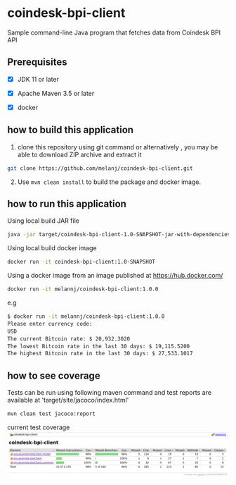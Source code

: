 # coindesk-bpi-client
Sample command-line Java program that fetches data from Coindesk BPI API

## Prerequisites

- [x] JDK 11 or later
- [x] Apache Maven 3.5 or later
- [x] docker


## how to build this application

1. clone this repository using git command or alternatively , you may be able to download ZIP archive and extract it

```bash
git clone https://github.com/melanj/coindesk-bpi-client.git
```

2. Use `mvn clean install` to build the package and docker image.

## how to run this application

Using local build JAR file

```bash
java -jar target/coindesk-bpi-client-1.0-SNAPSHOT-jar-with-dependencies.jar
```

Using local build docker image

```bash
docker run -it coindesk-bpi-client:1.0-SNAPSHOT
```
Using a docker image from an image published at https://hub.docker.com/

```bash
docker run -it melannj/coindesk-bpi-client:1.0.0
```

e.g
```bash
$ docker run -it melannj/coindesk-bpi-client:1.0.0
Please enter currency code:
USD
The current Bitcoin rate: $ 20,932.3020
The lowest Bitcoin rate in the last 30 days: $ 19,115.5200
The highest Bitcoin rate in the last 30 days: $ 27,533.1017
```

## how to see coverage

Tests can be run using following maven command and test reports are available at 'target/site/jacoco/index.html'

```bash
mvn clean test jacoco:report
```

current test coverage
![current-test-coverage](test_coverage.png)
